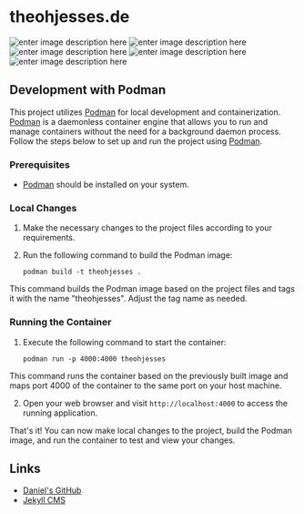 # theohjesses.de

![enter image description here](https://img.shields.io/github/last-commit/theohjesses/theohjesses.github.io?style=for-the-badge)
![enter image description here](https://img.shields.io/github/commit-activity/w/theohjesses/theohjesses.github.io?style=for-the-badge)
![enter image description here](https://img.shields.io/github/languages/code-size/theohjesses/theohjesses.github.io?style=for-the-badge)
![enter image description here](https://img.shields.io/github/issues-pr-closed/theohjesses/theohjesses.github.io?style=for-the-badge)
![enter image description here](https://img.shields.io/github/issues-pr-raw/theohjesses/theohjesses.github.io?style=for-the-badge)

## Development with Podman

This project utilizes [Podman](https://podman.io/) for local development and containerization. [Podman](https://podman.io/) is a daemonless container engine that allows you to run and manage containers without the need for a background daemon process. Follow the steps below to set up and run the project using [Podman](https://podman.io/).

### Prerequisites

-   [Podman](https://podman.io/) should be installed on your system.

### Local Changes

1.  Make the necessary changes to the project files according to your requirements.

2.  Run the following command to build the Podman image:

	    podman build -t theohjesses .

This command builds the Podman image based on the project files and tags it with the name "theohjesses". Adjust the tag name as needed.

### Running the Container

1.  Execute the following command to start the container:

		podman run -p 4000:4000 theohjesses

This command runs the container based on the previously built image and maps port 4000 of the container to the same port on your host machine.

2.  Open your web browser and visit `http://localhost:4000` to access the running application.


That's it! You can now make local changes to the project, build the Podman image, and run the container to test and view your changes.

## Links

 - [Daniel's GitHub](http://github.com/dme86)
 - [Jekyll CMS](https://jekyllrb.com/)
